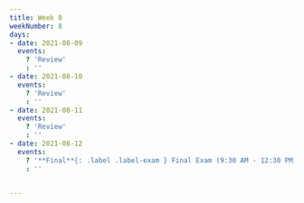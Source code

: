 ```yaml
---
title: Week 8
weekNumber: 8
days:
- date: 2021-08-09
  events:
    ? 'Review'
    : ''
- date: 2021-08-10
  events:
    ? 'Review'
    : ''
- date: 2021-08-11
  events:
    ? 'Review'
    : ''
- date: 2021-08-12
  events:
    ? '**Final**{: .label .label-exam } Final Exam (9:30 AM - 12:30 PM)'
    : ''


---
```

